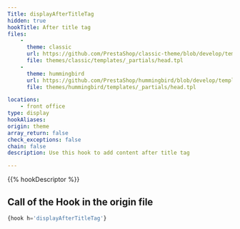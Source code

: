 ```yaml
---
Title: displayAfterTitleTag
hidden: true
hookTitle: After title tag
files:
    -
      theme: classic
      url: https://github.com/PrestaShop/classic-theme/blob/develop/templates/_partials/head.tpl
      file: themes/classic/templates/_partials/head.tpl
    -
      theme: hummingbird
      url: https://github.com/PrestaShop/hummingbird/blob/develop/templates/_partials/head.tpl
      file: themes/hummingbird/templates/_partials/head.tpl

locations:
    - front office
type: display
hookAliases: 
origin: theme
array_return: false
check_exceptions: false
chain: false
description: Use this hook to add content after title tag

---
```


{{% hookDescriptor %}}

## Call of the Hook in the origin file

```php
{hook h='displayAfterTitleTag'}
```
